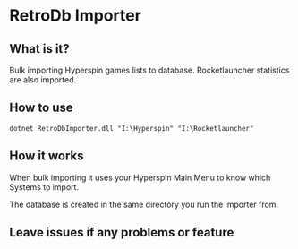 ﻿# RetroDb Importer

## What is it?

Bulk importing Hyperspin games lists to database. Rocketlauncher statistics are also imported.

## How to use

    dotnet RetroDbImporter.dll "I:\Hyperspin" "I:\Rocketlauncher"

## How it works

When bulk importing it uses your Hyperspin Main Menu to know which Systems to import.

The database is created in the same directory you run the importer from.

## Leave issues if any problems or feature 